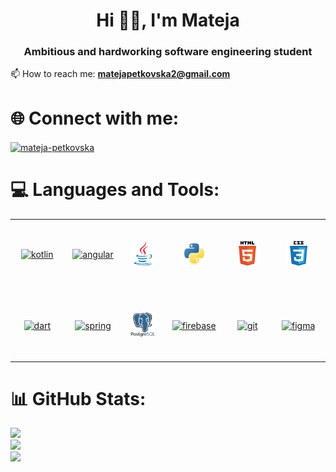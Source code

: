<h1 align="center">Hi 👋🏼, I'm Mateja</h1>
<h3 align="center">Ambitious and hardworking software engineering student</h3>

📫 How to reach me: **matejapetkovska2@gmail.com**

# 🌐 Connect with me:
<p align="left">
<a href="https://linkedin.com/in/mateja-petkovska" target="blank"><img align="center" src="https://raw.githubusercontent.com/rahuldkjain/github-profile-readme-generator/master/src/images/icons/Social/linked-in-alt.svg" alt="mateja-petkovska" height="30" width="40" /></a>
</p>

# 💻 Languages and Tools:
<table>
    <tr>
        <td align="center" height="108" width="108"> <a href="https://kotlinlang.org" target="_blank" rel="noreferrer"> <img src="https://www.vectorlogo.zone/logos/kotlinlang/kotlinlang-icon.svg" alt="kotlin" width="40" height="40"/> </a> </td>
       <td align="center" height="108" width="108"> <a href="https://angular.io" target="_blank" rel="noreferrer"> <img src="https://angular.io/assets/images/logos/angular/angular.svg" alt="angular" width="40" height="40"/> </a> </td>
        <td align="center" height="108" width="108"> <a href="https://www.java.com" target="_blank" rel="noreferrer"> <img src="https://raw.githubusercontent.com/devicons/devicon/master/icons/java/java-original.svg" alt="java" width="40" height="40"/> </a> </td>
        <td align="center" height="108" width="108"> <a href="https://www.python.org" target="_blank" rel="noreferrer"> <img src="https://raw.githubusercontent.com/devicons/devicon/master/icons/python/python-original.svg" alt="python" width="40" height="40"/> </a> </td>
        <td align="center" height="108" width="108"> <a href="https://www.w3.org/html/" target="_blank" rel="noreferrer"> <img src="https://raw.githubusercontent.com/devicons/devicon/master/icons/html5/html5-original-wordmark.svg" alt="html5" width="40" height="40"/> </a> </td>
        <td align="center" height="108" width="108"> <a href="https://www.w3schools.com/css/" target="_blank" rel="noreferrer"> <img src="https://raw.githubusercontent.com/devicons/devicon/master/icons/css3/css3-original-wordmark.svg" alt="css3" width="40" height="40"/> </a> </td>
    </tr>
    <tr>
        <td align="center" height="108" width="108"> <a href="https://dart.dev" target="_blank" rel="noreferrer"> <img src="https://www.vectorlogo.zone/logos/dartlang/dartlang-icon.svg" alt="dart" width="40" height="40"/> </a> </td>
        <td align="center" height="108" width="108"> <a href="https://spring.io/" target="_blank" rel="noreferrer"> <img src="https://www.vectorlogo.zone/logos/springio/springio-icon.svg" alt="spring" width="40" height="40"/> </a> </td>
        <td align="center" height="108" width="108"> <a href="https://www.postgresql.org" target="_blank" rel="noreferrer"> <img src="https://raw.githubusercontent.com/devicons/devicon/master/icons/postgresql/postgresql-original-wordmark.svg" alt="postgresql" width="40" height="40"/> </a> </td>
        <td align="center" height="108" width="108"> <a href="https://firebase.google.com/" target="_blank" rel="noreferrer"> <img src="https://www.vectorlogo.zone/logos/firebase/firebase-icon.svg" alt="firebase" width="40" height="40"/> </a> </td>
        <td align="center" height="108" width="108"> <a href="https://git-scm.com/" target="_blank" rel="noreferrer"> <img src="https://www.vectorlogo.zone/logos/git-scm/git-scm-icon.svg" alt="git" width="40" height="40"/> </a> </td>
        <td align="center" height="108" width="108"> <a href="https://www.figma.com/" target="_blank" rel="noreferrer"> <img src="https://www.vectorlogo.zone/logos/figma/figma-icon.svg" alt="figma" width="40" height="40"/> </a> </td>
    </tr>  
    </table>

# 📊 GitHub Stats:
![](https://github-readme-stats.vercel.app/api?username=matejapetkovska&theme=dracula&hide_border=true&include_all_commits=false&count_private=true)<br/>
![](https://github-readme-streak-stats.herokuapp.com/?user=matejapetkovska&theme=dracula&hide_border=true)<br/>
![](https://github-readme-stats.vercel.app/api/top-langs/?username=matejapetkovska&theme=dracula&hide_border=true&include_all_commits=false&count_private=true&layout=compact)
